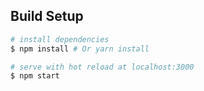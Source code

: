 ## Build Setup

``` bash
# install dependencies
$ npm install # Or yarn install

# serve with hot reload at localhost:3000
$ npm start
```
